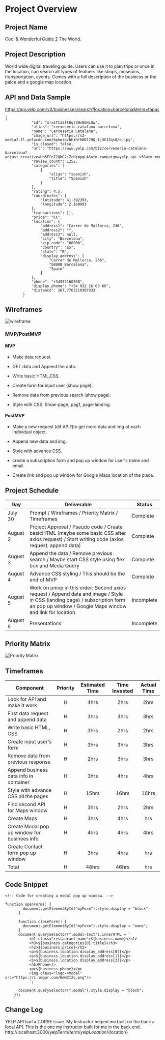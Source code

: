 # Project Overview

## Project Name

Cool & Wonderful Guide 2 The World.

## Project Description

World wide digital traveling guide. Users can use it to plan trips or once in the location, can search all types of featuers like shops, museums,  transportation, events. Comes with a full description of the business or the palce and a google map location.

## API and Data Sample

https://api.yelp.com/v3/businesses/search?location=barcelona&term=tapas


```
{
            "id": "zrxsTCz5lt8q73Hx0GHLDw",
            "alias": "cerveseria-catalana-barcelona",
            "name": "Cerveseria Catalana",
            "image_url": "https://s3-media2.fl.yelpcdn.com/bphoto/bHihfh0Dl7HQ-fj3G1ZqsQ/o.jpg",
            "is_closed": false,
            "url": "https://www.yelp.com/biz/cerveseria-catalana-barcelona?adjust_creative=Ho5FFn72QbG2jZcHjWpgLA&utm_campaign=yelp_api_v3&utm_medium=api_v3_business_search&utm_source=Ho5FFn72QbG2jZcHjWpgLA",
            "review_count": 1252,
            "categories": [
                {
                    "alias": "spanish",
                    "title": "Spanish"
                }
            ],
            "rating": 4.5,
            "coordinates": {
                "latitude": 41.392393,
                "longitude": 2.160993
            },
            "transactions": [],
            "price": "€€",
            "location": {
                "address1": "Carrer de Mallorca, 236",
                "address2": "",
                "address3": null,
                "city": "Barcelona",
                "zip_code": "08008",
                "country": "ES",
                "state": "B",
                "display_address": [
                    "Carrer de Mallorca, 236",
                    "08008 Barcelona",
                    "Spain"
                ]
            },
            "phone": "+34932160368",
            "display_phone": "+34 932 16 03 68",
            "distance": 267.7763219307933
        }
```

## Wireframes

![wireframe](https://i.imgur.com/7SthxGj.png)

### MVP/PostMVP

 

#### MVP 

- Make data request.

- GET data and Append the data.

- Write basic HTML,CSS.

- Create form for input user (show page).
 
- Remove data from previous search (show page).

- Style with CSS. Show-page, pag1, page-landing.
 
#### PostMVP  

- Make a new request (dif API?)to get more data and img of each individual object.

- Append new data and img.

- Style with advance CSS.

- create a subscription form and pop up window for  user's name and email.

- Create link and pop up window for Google Maps location of the place.

## Project Schedule

|  Day | Deliverable | Status
|---|---| ---|
|July 30 | Prompt / Wireframes / Priority Matrix / Timeframes |Complete
|August 2| Project Approval / Pseudo code / Create basicHTML (maybe some basic CSS after axios request) / Start writing code (axios request, append data)| Complete
|August 3| Append the data / Remove previous search / Maybe start CSS style using flex box and Media Query| Complete
|August 4| Advance CSS styling / This should be the end of MVP |Complete
|August 5| Work on pmvp in this order: Second axios request /  Append data and image / Style in CSS (landing page) / subscription form an pop up window / Google Maps window and link for location.| Incomplete
|August 6| Presentations | Incomplete

## Priority Matrix

![Priority Matrix](https://i.imgur.com/tQfGDDB.png)

## Timeframes

| Component | Priority | Estimated Time | Time Invested | Actual Time |
| --- | :---: |  :---: | :---: | :---: |
| Look for API and make it work | H | 4hrs| 2hrs | 2hrs |
| First data request and append data | H | 3hrs| 3hrs | 3hrs |
| Write basic HTML, CSS | H | 3hrs | 2hrs | 2hrs |
| Create input user's form | H | 3hrs | 3hrs | 3hrs |
| Remove data from previous response | H | 2hrs | 3hrs | 3hrs |
| Append business data info in container | H | 3hrs | 4hrs | 4hrs |
| Style with advance CSS all the pages | H | 15hrs | 16hrs | 16hrs |
| Find second API for Maps window | H | 3hrs | 2hrs | 2hrs |
| Create Maps | H | 3hrs | 4hrs | hrs |
| Create Modal pop up window for businees info | H | 4hrs | 4hrs | 4hrs |
| Create Contact form pop up window | H | 3hrs | 4hrs | hrs |
| Total | H | 48hrs| 46hrs | hrs |

## Code Snippet

 

```
<!-- Code for creating a modal pop up window. -->

function openForm() {
        document.getElementById("myForm").style.display = "block";
      }

      function closeForm() {
        document.getElementById("myForm").style.display = "none";
      }
      document.querySelector(".modal-text").innerHTML = `
           <h1 class="restaurant-name">${business.name}</h1>
           <h3>${business.categories[0].title}</h3>
           <h2>${business.price}</h2>
           <p>${business.location.display_address[0]}</p>
           <p>${business.location.display_address[1]}</p>
           <p>${business.location.display_address[2]}</p>
           <h6>Phone</>
           <p>${business.phone}</p>
           <img class="logo-4modal" src="https://i.imgur.com/6mH212q.png"/>
           `;

      document.querySelector(".modal").style.display = "block";
    });
```

## Change Log
YELP API had a CORSE issue. My Instructor helped me built on the back a local API. 
This is the one my instructor built for me in the back end.
http://localhost:3000/yelpTerm/${term}/yelpLocation/${location}
